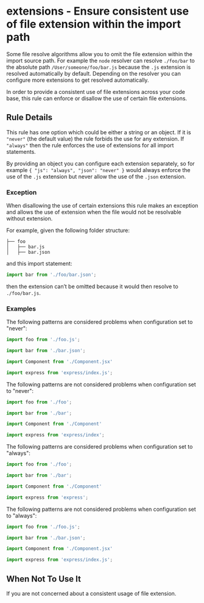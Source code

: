 # extensions - Ensure consistent use of file extension within the import path

Some file resolve algorithms allow you to omit the file extension within the import source path. For example the `node` resolver can resolve `./foo/bar` to the absolute path `/User/someone/foo/bar.js` because the `.js` extension is resolved automatically by default. Depending on the resolver you can configure more extensions to get resolved automatically.

In order to provide a consistent use of file extensions across your code base, this rule can enforce or disallow the use of certain file extensions.

## Rule Details

This rule has one option which could be either a string or an object. If it is `"never"` (the default value) the rule forbids the use for any extension. If `"always"` then the rule enforces the use of extensions for all import statements.

By providing an object you can configure each extension separately, so for example `{ "js": "always", "json": "never" }` would always enforce the use of the `.js` extension but never allow the use of the `.json` extension.

### Exception

When disallowing the use of certain extensions this rule makes an exception and allows the use of extension when the file would not be resolvable without extension.

For example, given the following folder structure:

```
├── foo
│   ├── bar.js
│   ├── bar.json
```

and this import statement:

```js
import bar from './foo/bar.json';
```

then the extension can’t be omitted because it would then resolve to `./foo/bar.js`.

### Examples

The following patterns are considered problems when configuration set to "never":

```js
import foo from './foo.js';

import bar from './bar.json';

import Component from './Component.jsx'

import express from 'express/index.js';
```

The following patterns are not considered problems when configuration set to "never":

```js
import foo from './foo';

import bar from './bar';

import Component from './Component'

import express from 'express/index';
```

The following patterns are considered problems when configuration set to "always":

```js
import foo from './foo';

import bar from './bar';

import Component from './Component'

import express from 'express';
```

The following patterns are not considered problems when configuration set to "always":

```js
import foo from './foo.js';

import bar from './bar.json';

import Component from './Component.jsx'

import express from 'express/index.js';
```

## When Not To Use It

If you are not concerned about a consistent usage of file extension.
